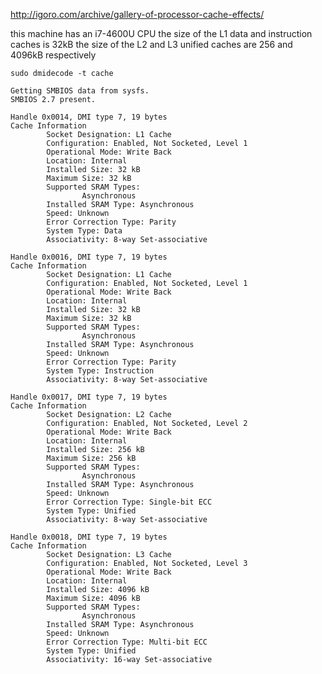 http://igoro.com/archive/gallery-of-processor-cache-effects/

this machine has an i7-4600U CPU
the size of the L1 data and instruction caches is 32kB
the size of the L2 and L3 unified caches are 256 and 4096kB respectively

	sudo dmidecode -t cache

	Getting SMBIOS data from sysfs.
	SMBIOS 2.7 present.

	Handle 0x0014, DMI type 7, 19 bytes
	Cache Information
			Socket Designation: L1 Cache
			Configuration: Enabled, Not Socketed, Level 1
			Operational Mode: Write Back
			Location: Internal
			Installed Size: 32 kB
			Maximum Size: 32 kB
			Supported SRAM Types:
					Asynchronous
			Installed SRAM Type: Asynchronous
			Speed: Unknown
			Error Correction Type: Parity
			System Type: Data
			Associativity: 8-way Set-associative

	Handle 0x0016, DMI type 7, 19 bytes
	Cache Information
			Socket Designation: L1 Cache
			Configuration: Enabled, Not Socketed, Level 1
			Operational Mode: Write Back
			Location: Internal
			Installed Size: 32 kB
			Maximum Size: 32 kB
			Supported SRAM Types:
					Asynchronous
			Installed SRAM Type: Asynchronous
			Speed: Unknown
			Error Correction Type: Parity
			System Type: Instruction
			Associativity: 8-way Set-associative

	Handle 0x0017, DMI type 7, 19 bytes
	Cache Information
			Socket Designation: L2 Cache
			Configuration: Enabled, Not Socketed, Level 2
			Operational Mode: Write Back
			Location: Internal
			Installed Size: 256 kB
			Maximum Size: 256 kB
			Supported SRAM Types:
					Asynchronous
			Installed SRAM Type: Asynchronous
			Speed: Unknown
			Error Correction Type: Single-bit ECC
			System Type: Unified
			Associativity: 8-way Set-associative

	Handle 0x0018, DMI type 7, 19 bytes
	Cache Information
			Socket Designation: L3 Cache
			Configuration: Enabled, Not Socketed, Level 3
			Operational Mode: Write Back
			Location: Internal
			Installed Size: 4096 kB
			Maximum Size: 4096 kB
			Supported SRAM Types:
					Asynchronous
			Installed SRAM Type: Asynchronous
			Speed: Unknown
			Error Correction Type: Multi-bit ECC
			System Type: Unified
			Associativity: 16-way Set-associative
